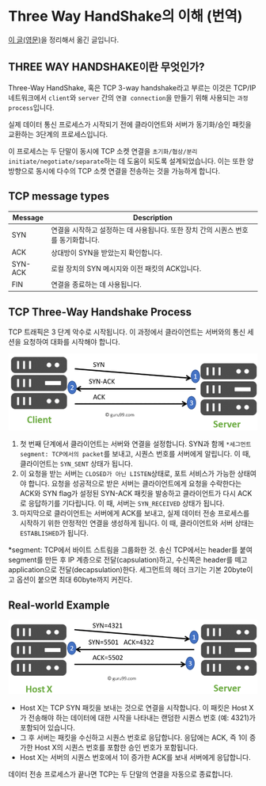 # Three Way HandShake의 이해 (번역)

[이 글(영문)](https://www.guru99.com/tcp-3-way-handshake.html#2)을 정리해서 옮긴 글입니다.

## THREE WAY HANDSHAKE이란 무엇인가?

Three-Way HandShake, 혹은 TCP 3-way handshake라고 부르는 이것은 TCP/IP 네트워크에서 `client`와 `server` 간의 `연결 connection`을 만들기 위해 사용되는 `과정 process`입니다. 

실제 데이터 통신 프로세스가 시작되기 전에 클라이언트와 서버가 동기화/승인 패킷을 교환하는 3단계의 프로세스입니다.

이 프로세스는 두 단말이 동시에 TCP 소켓 연결을 `초기화/협상/분리 initiate/negotiate/separate`하는 데 도움이 되도록 설계되었습니다. 이는 또한 양방향으로 동시에 다수의 TCP 소켓 연결을 전송하는 것을 가능하게 합니다.

## TCP message types

| Message | Description                                                  |
| ------- | ------------------------------------------------------------ |
| SYN     | 연결을 시작하고 설정하는 데 사용됩니다. 또한 장치 간의 시퀀스 번호를 동기화합니다. |
| ACK     | 상대방이 SYN을 받았는지 확인합니다.                          |
| SYN-ACK | 로컬 장치의 SYN 메시지와 이전 패킷의 ACK입니다.              |
| FIN     | 연결을 종료하는 데 사용됩니다.                               |

## TCP Three-Way Handshake Process

TCP 트래픽은 3 단계 악수로 시작됩니다. 이 과정에서 클라이언트는 서버와의 통신 세션을 요청하여 대화를 시작해야 합니다.

![Three-Way Handshake Process](3-way-handshake.assets/092119_0753_TCP3WayHand1.png)

1. 첫 번째 단계에서 클라이언트는 서버와 연결을 설정합니다. SYN과 함께 `*세그먼트 segment: TCP에서의 packet`를 보내고, 시퀀스 번호를 서버에게 알립니다. 
   이 때, 클라이언트는 `SYN_SENT` 상태가 됩니다.
2. 이 요청을 받는 서버는 `CLOSED가 아닌 LISTEN`상태로, 포트 서비스가 가능한 상태여야 합니다.
   요청을 성공적으로 받은 서버는 클라이언트에게 요청을 수락한다는 ACK와 SYN flag가 설정된 SYN-ACK 패킷을 발송하고 클라이언트가 다시 ACK로 응답하기를 기다립니다.
   이 때, 서버는 `SYN_RECEIVED` 상태가 됩니다.
3. 마지막으로 클라이언트는 서버에게 ACK를 보내고, 실제 데이터 전송 프로세스를 시작하기 위한 안정적인 연결을 생성하게 됩니다.
   이 때, 클라이언트와 서버 상태는 `ESTABLISHED`가 됩니다.

*segment: TCP에서 바이트 스트림을 그룹화한 것. 송신 TCP에서는 header를 붙여 segment를 만든 후 IP 계층으로 전달(capsulation)하고, 수신쪽은 header를 떼고 application으로 전달(decapsulation)한다. 세그먼트의 헤더 크기는 기본 20byte이고 옵션이 붙으면 최대 60byte까지 커진다.

## Real-world Example

![img](3-way-handshake.assets/092119_0753_TCP3WayHand2.png)

- Host X는 TCP SYN 패킷을 보내는 것으로 연결을 시작합니다. 이 패킷은 Host X가 전송해야 하는 데이터에 대한 시작을 나타내는 랜덤한 시퀀스 번호 (예: 4321)가 포함되어 있습니다.
- 그 후 서버는 패킷을 수신하고 시퀀스 번호로 응답합니다. 응답에는 ACK, 즉 1이 증가한 Host X의 시퀀스 번호를 포함한 승인 번호가 포함됩니다.
- Host X는 서버의 시퀀스 번호에서 1이 증가한 ACK를 보내 서버에게 응답합니다.

데이터 전송 프로세스가 끝나면 TCP는 두 단말의 연결을 자동으로 종료합니다.

